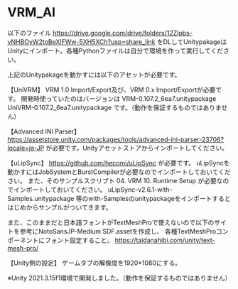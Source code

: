# VRM_AI
以下のファイル
https://drive.google.com/drive/folders/12Zlpbs-vNHBOyW2toBeXlFWw-5XH5XCh?usp=share_link
をDLしてUnitypakageはUnityにインポート。各種Pythonファイルは自分で環境を作って実行してください。

上記のUnitypakageを動かすには以下のアセットが必要です。

【UniVRM】
VRM 1.0 Import/Export及び、VRM 0.x Import/Exportが必要です。
開発時使っていたのはバージョンは
VRM-0.107.2_6ea7.unitypackage
UniVRM-0.107.2_6ea7.unitypackage
です。（動作を保証するものではありません）

【Advanced INI Parser】
https://assetstore.unity.com/packages/tools/advanced-ini-parser-23706?locale=ja-JP
が必要です。Unityアセットストアからインポートしてください。

【uLipSync】
https://github.com/hecomi/uLipSync
が必要です。
uLipSyncを動かすにはJobSystemとBurstCompilerが必要なのでインポートしておいてください。
また、そのサンプルスクリプト
04. VRM
10. Runtime Setup
が必要なのでインポートしておいてください。
uLipSync-v2.6.1-with-Samples.unitypackage
等のwith-Samplesのunitypackageをインポートするとはじめからサンプルがついてきます。

また、このままだと日本語フォントがTextMeshProで使えないので以下のサイトを参考にNotoSansJP-Medium SDF.assetを作成し、
各種TextMeshProコンポーネントにフォント設定すること。
https://taidanahibi.com/unity/text-mesh-pro/

【Unity側の設定】
ゲームタブの解像度を1920*1080にする。

※Unity 2021.3.15f1環境で開発しました。（動作を保証するものではありません）
